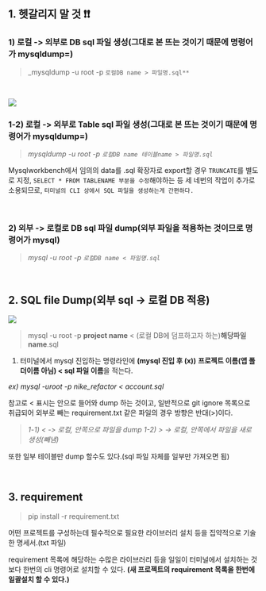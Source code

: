 ## 1. 헷갈리지 말 것 ❗️❗️

### 1) 로컬 -> 외부로 DB sql 파일 생성(그대로 본 뜨는 것이기 때문에 명령어가 mysqldump=)
>  _mysqldump -u root -p `로컬DB name > 파일명.sql**`

<br />


![](https://images.velog.io/images/finelinefe/post/1314ed49-c8b5-4d18-a229-8ce11e04377d/%E1%84%89%E1%85%B3%E1%84%8F%E1%85%B3%E1%84%85%E1%85%B5%E1%86%AB%E1%84%89%E1%85%A3%E1%86%BA%202021-02-15%20%E1%84%8B%E1%85%A9%E1%84%92%E1%85%AE%2011.32.30.png)

### 1-2) 로컬 -> 외부로 Table sql 파일 생성(그대로 본 뜨는 것이기 때문에 명령어가 mysqldump=)
>  _mysqldump -u root -p `로컬DB name 테이블name > 파일명.sql`_

Mysqlworkbench에서 임의의 data를 .sql 확장자로 export할 경우 `TRUNCATE`를 별도로 지정, `SELECT * FROM TABLENAME 부분을 수정`해야하는 등 세 네번의 작업이 추가로 소용되므로, `터미널의 CLI 상에서 SQL 파일을 생성하는게 간편하다.`

<br />

### 2) 외부 -> 로컬로 DB sql 파일 dump(외부 파일을 적용하는 것이므로 명령어가 mysql)
>  _mysql -u root -p `로컬DB name < 파일명.sql`_



<br />

## 2. SQL file Dump(외부 sql -> 로컬 DB 적용)
![](https://images.velog.io/images/finelinefe/post/6889885c-e354-4a73-97de-1ad53471dc13/%E1%84%89%E1%85%B3%E1%84%8F%E1%85%B3%E1%84%85%E1%85%B5%E1%86%AB%E1%84%89%E1%85%A3%E1%86%BA%202021-02-12%20%E1%84%8B%E1%85%A9%E1%84%92%E1%85%AE%208.14.27.png)
> mysql -u root -p **project name** < (로컬 DB에 덤프하고자 하는)**해당파일name**.sql

1) 터미널에서 mysql 진입하는 명령라인에 **(mysql 진입 후 (x))**
**프로젝트 이름(앱 폴더이름 아님) < sql 파일 이름**을 적는다.

_ex) mysql -uroot -p nike_refactor < account.sql_


참고로 < 표시는 안으로 들어와 dump 하는 것이고, 
일반적으로 git ignore 목록으로 취급되어 외부로 빼는 requirement.txt 같은 파일의 경우 방향은 반대(>)이다.

> _1-1) < -> 로컬, 안쪽으로 파일을 dump_
_1-2) > -> 로컬, 안쪽에서 파일을 새로 생성(빼냄)_

또한 일부 테이블만 dump 할수도 있다.(sql 파일 자체를 일부만 가져오면 됨)

<br />



## 3. requirement

> pip install -r requirement.txt

어떤 프로젝트를 구성하는데 필수적으로 필요한 라이브러리 설치 등을 집약적으로 기술한 명세서.(txt 파일)

requirement 목록에 해당하는 수많은 라이브러리 등을 일일이 터미널에서 설치하는 것보다 한번의 cli 명령어로 설치할 수 있다. **(새 프로젝트의 requirement 목록을 한번에 일괄설치 할 수 있다.)**

<br />

